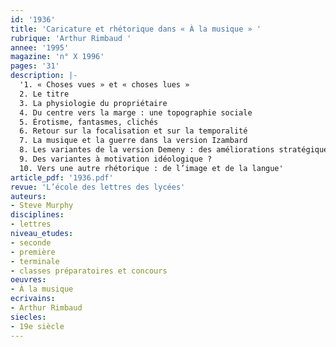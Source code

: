 ```yaml
---
id: '1936'
title: 'Caricature et rhétorique dans « À la musique » '
rubrique: 'Arthur Rimbaud '
annee: '1995'
magazine: 'n° X 1996'
pages: '31'
description: |-
  '1. « Choses vues » et « choses lues »
  2. Le titre
  3. La physiologie du propriétaire
  4. Du centre vers la marge : une topographie sociale
  5. Érotisme, fantasmes, clichés
  6. Retour sur la focalisation et sur la temporalité
  7. La musique et la guerre dans la version Izambard
  8. Les variantes de la version Demeny : des améliorations stratégiques ?
  9. Des variantes à motivation idéologique ?
  10. Vers une autre rhétorique : de l’image et de la langue'
article_pdf: '1936.pdf'
revue: 'L’école des lettres des lycées'
auteurs:
- Steve Murphy
disciplines:
- lettres
niveau_etudes:
- seconde
- première
- terminale
- classes préparatoires et concours
oeuvres:
- À la musique
ecrivains:
- Arthur Rimbaud
siecles:
- 19e siècle
---
```

